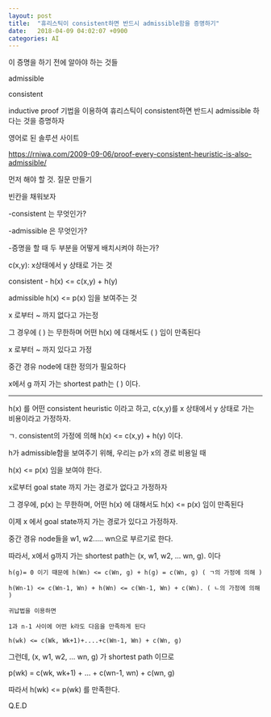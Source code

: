 ```yaml
---
layout: post
title:  "휴리스틱이 consistent하면 반드시 admissible함을 증명하기"
date:   2018-04-09 04:02:07 +0900
categories: AI 
---
```


이 증명을 하기 전에 알아야 하는 것들

admissible 

consistent

inductive proof 기법을 이용하여 휴리스틱이 consistent하면 반드시 admissible 하다는 것을 증명하자

영어로 된 솔루션 사이트

https://rniwa.com/2009-09-06/proof-every-consistent-heuristic-is-also-admissible/

먼저 해야 할 것. 질문 만들기  

빈칸을 채워보자 

-consistent 는 무엇인가?

-admissible 은 무엇인가?

-증명을 할 때 두 부분을 어떻게 배치시켜야 하는가?

c(x,y): x상태에서 y 상태로 가는 것

consistent - h(x) <= c(x,y) + h(y)

admissible h(x) <= p(x) 임을 보여주는 것

x 로부터 ~ 까지 없다고 가는정

그 경우에 ( ) 는 무한하며 어떤 h(x) 에 대해서도 (        ) 임이 만족된다

x 로부터 ~ 까지 있다고 가정

중간 경유 node에 대한 정의가 필요하다

x에서 g 까지 가는 shortest path는  (                     ) 이다.

---------------------------------------------------------------------------------------------------------------------------

h(x) 를 어떤  consistent heuristic 이라고 하고, c(x,y)를 
x 상태에서 y 상태로 가는 비용이라고 가정하자.

ㄱ. consistent의 가정에 의해 h(x) <= c(x,y) + h(y) 이다.

h가 admissible함을 보여주기 위해, 우리는 p가 x의 경로 비용일 때

h(x) <= p(x) 임을 보여야 한다.

x로부터 goal state 까지 가는 경로가 없다고 가정하자

그 경우에, p(x) 는 무한하며, 어떤 h(x) 에 대해서도 h(x) <= p(x) 임이 만족된다

이제 x 에서 goal state까지 가는 경로가 있다고 가정하자.

중간 경유 node들을 w1, w2..... wn으로 부르기로 한다.

따라서, x에서 g까지 가는 shortest path는 (x, w1, w2, ... wn, g). 이다

    h(g)= 0 이기 때문에 h(Wn) <= c(Wn, g) + h(g) = c(Wn, g) ( ㄱ의 가정에 의해 )

    h(Wn-1) <= c(Wn-1, Wn) + h(Wn) <= c(Wn-1, Wn) + c(Wn). ( ㄴ의 가정에 의해  )

    귀납법을 이용하면

    1과 n-1 사이에 어떤 k라도 다음을 만족하게 된다

    h(wk) <= c(Wk, Wk+1)+....+c(Wn-1, Wn) + c(Wn, g)

그런데, (x, w1, w2, ... wn, g) 가 shortest path 이므로

p(wk) =  c(wk, wk+1) + ... + c(wn-1, wn) + c(wn, g)

따라서 h(wk) <= p(wk) 를 만족한다.

Q.E.D